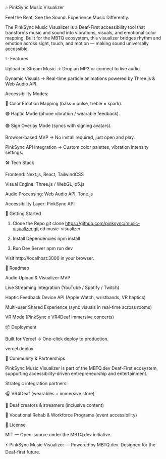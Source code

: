 🎶 PinkSync Music Visualizer

Feel the Beat. See the Sound. Experience Music Differently.

The PinkSync Music Visualizer is a Deaf-First accessibility tool that transforms music and sound into vibrations, visuals, and emotional color mapping. Built for the MBTQ ecosystem, this visualizer bridges rhythm and emotion across sight, touch, and motion — making sound universally accessible.

✨ Features

Upload or Stream Music → Drop an MP3 or connect to live audio.

Dynamic Visuals → Real-time particle animations powered by Three.js & Web Audio API.

Accessibility Modes:

🔵 Color Emotion Mapping (bass = pulse, treble = spark).

🟣 Haptic Mode (phone vibration / wearable feedback).

🟢 Sign Overlay Mode (syncs with signing avatars).

Browser-based MVP → No install required, just open and play.

PinkSync API Integration → Custom color palettes, vibration intensity settings.

🛠️ Tech Stack

Frontend: Next.js, React, TailwindCSS

Visual Engine: Three.js / WebGL, p5.js

Audio Processing: Web Audio API, Tone.js

Accessibility Layer: PinkSync API

🚀 Getting Started
1. Clone the Repo
git clone https://github.com/pinksync/music-visualizer.git
cd music-visualizer

2. Install Dependencies
npm install

3. Run Dev Server
npm run dev


Visit http://localhost:3000 in your browser.

🎨 Roadmap

 Audio Upload & Visualizer MVP

 Live Streaming Integration (YouTube / Spotify / Twitch)

 Haptic Feedback Device API (Apple Watch, wristbands, VR haptics)

 Multi-user Shared Experience (sync visuals in real-time across rooms)

 VR Mode (PinkSync x VR4Deaf immersive concerts)

📦 Deployment

Built for Vercel → One-click deploy to production.

vercel deploy

🤝 Community & Partnerships

PinkSync Music Visualizer is part of the MBTQ.dev Deaf-First ecosystem, supporting accessibility-driven entrepreneurship and entertainment.

Strategic integration partners:

🎧 VR4Deaf (wearables + immersive store)

🎥 Deaf creators & streamers (inclusive content)

🎤 Vocational Rehab & Workforce Programs (event accessibility)

📜 License

MIT — Open-source under the MBTQ.dev initiative.

⚡ PinkSync Music Visualizer — Powered by MBTQ.dev. Designed for the Deaf-first future.
